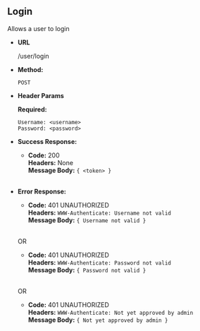 **Login**
----
  Allows a user to login

* **URL**

  /user/login

* **Method:**

  `POST`
  
*  **Header Params**

   **Required:**
 
   `Username: <username>` <br />
   `Password: <password>` <br />

* **Success Response:**

  * **Code:** 200 <br />
    **Headers:** None <br />
    **Message Body:** `{ <token> }` <br /><br />
 
* **Error Response:**

  * **Code:** 401 UNAUTHORIZED <br />
    **Headers:** `WWW-Authenticate: Username not valid` <br />
    **Message Body:** `{ Username not valid }` <br /><br />

  OR

  * **Code:** 401 UNAUTHORIZED <br />
    **Headers:**  `WWW-Authenticate: Password not valid` <br />
    **Message Body:** `{ Password not valid }` <br /> <br />

  OR

  * **Code:** 401 UNAUTHORIZED <br />
    **Headers:**  `WWW-Authenticate: Not yet approved by admin` <br />
    **Message Body:** `{ Not yet approved by admin }` <br /><br />
